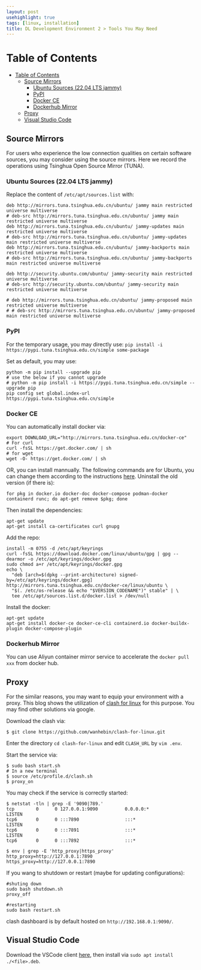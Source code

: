 ```yaml
---
layout: post
usehighlight: true
tags: [linux, installation]
title: DL Development Environment 2 > Tools You May Need
---
```


# Table of Contents
- [Table of Contents](#table-of-contents)
  - [Source Mirrors ](#source-mirrors-)
    - [Ubuntu Sources (22.04 LTS jammy)](#ubuntu-sources-2204-lts-jammy)
    - [PyPI](#pypi)
    - [Docker CE](#docker-ce)
    - [Dockerhub Mirror](#dockerhub-mirror)
  - [Proxy ](#proxy-)
  - [Visual Studio Code ](#visual-studio-code-)

## Source Mirrors <a name="mirror"></a>

For users who experience the low connection qualities on certain software sources, you may consider using the source mirrors. Here we record the operations using Tsinghua Open Source Mirror (TUNA).

### Ubuntu Sources (22.04 LTS jammy)

Replace the content of `/etc/apt/sources.list` with:

```shell
deb http://mirrors.tuna.tsinghua.edu.cn/ubuntu/ jammy main restricted universe multiverse
# deb-src http://mirrors.tuna.tsinghua.edu.cn/ubuntu/ jammy main restricted universe multiverse
deb http://mirrors.tuna.tsinghua.edu.cn/ubuntu/ jammy-updates main restricted universe multiverse
# deb-src http://mirrors.tuna.tsinghua.edu.cn/ubuntu/ jammy-updates main restricted universe multiverse
deb http://mirrors.tuna.tsinghua.edu.cn/ubuntu/ jammy-backports main restricted universe multiverse
# deb-src http://mirrors.tuna.tsinghua.edu.cn/ubuntu/ jammy-backports main restricted universe multiverse

deb http://security.ubuntu.com/ubuntu/ jammy-security main restricted universe multiverse
# deb-src http://security.ubuntu.com/ubuntu/ jammy-security main restricted universe multiverse

# deb http://mirrors.tuna.tsinghua.edu.cn/ubuntu/ jammy-proposed main restricted universe multiverse
# # deb-src http://mirrors.tuna.tsinghua.edu.cn/ubuntu/ jammy-proposed main restricted universe multiverse
```

### PyPI

For the temporary usage, you may directly use:
`pip install -i https://pypi.tuna.tsinghua.edu.cn/simple some-package`

Set as default, you may use:

```shell
python -m pip install --upgrade pip
# use the below if you cannot upgrade
# python -m pip install -i https://pypi.tuna.tsinghua.edu.cn/simple --upgrade pip
pip config set global.index-url https://pypi.tuna.tsinghua.edu.cn/simple
```

### Docker CE

You can automatically install docker via:

```shell
export DOWNLOAD_URL="http://mirrors.tuna.tsinghua.edu.cn/docker-ce"
# For curl
curl -fsSL https://get.docker.com/ | sh
# for wget
wget -O- https://get.docker.com/ | sh
```

OR, you can install mannually. The following commands are for Ubuntu, you can change them according to the instructions [here](https://mirrors.tuna.tsinghua.edu.cn/help/docker-ce/). Uninstall the old version (if there is):

```shell
for pkg in docker.io docker-doc docker-compose podman-docker containerd runc; do apt-get remove $pkg; done
```

Then install the dependencies:

```shell
apt-get update
apt-get install ca-certificates curl gnupg
```

Add the repo:

```shell
install -m 0755 -d /etc/apt/keyrings
curl -fsSL https://download.docker.com/linux/ubuntu/gpg | gpg --dearmor -o /etc/apt/keyrings/docker.gpg
sudo chmod a+r /etc/apt/keyrings/docker.gpg
echo \
  "deb [arch=$(dpkg --print-architecture) signed-by=/etc/apt/keyrings/docker.gpg] http://mirrors.tuna.tsinghua.edu.cn/docker-ce/linux/ubuntu \
  "$(. /etc/os-release && echo "$VERSION_CODENAME")" stable" | \
  tee /etc/apt/sources.list.d/docker.list > /dev/null
```

Install the docker:

```shell
apt-get update
apt-get install docker-ce docker-ce-cli containerd.io docker-buildx-plugin docker-compose-plugin
```

### Dockerhub Mirror

You can use Aliyun container mirror service to accelerate the `docker pull xxx` from docker hub.

## Proxy <a name="proxy"></a>

For the similar reasons, you may want to equip your environment with a proxy. This blog shows the utilization of [clash for linux](https://github.com/wnlen/clash-for-linux) for this purpose. You may find other solutions via google.

Download the clash via:

```shell
$ git clone https://github.com/wanhebin/clash-for-linux.git
```

Enter the directory `cd clash-for-linux` and edit `CLASH_URL` by `vim .env`.

Start the service via:

```shell
$ sudo bash start.sh
# In a new terminal
$ source /etc/profile.d/clash.sh
$ proxy_on
```

You may check if the service is correctly started:

```shell
$ netstat -tln | grep -E '9090|789.'
tcp        0      0 127.0.0.1:9090          0.0.0.0:*               LISTEN     
tcp6       0      0 :::7890                 :::*                    LISTEN     
tcp6       0      0 :::7891                 :::*                    LISTEN     
tcp6       0      0 :::7892                 :::*   

$ env | grep -E 'http_proxy|https_proxy'
http_proxy=http://127.0.0.1:7890
https_proxy=http://127.0.0.1:7890                 
```
If you wang to shutdown or restart (maybe for updating configurations):

```shell
#shuting down
sudo bash shutdown.sh
proxy_off

#restarting
sudo bash restart.sh
```

clash dashboard is by default hosted on `http://192.168.0.1:9090/`.

## Visual Studio Code <a name="vscode"></a>

Download the VSCode client [here](https://code.visualstudio.com/), then install via `sudo apt install ./<file>.deb`.